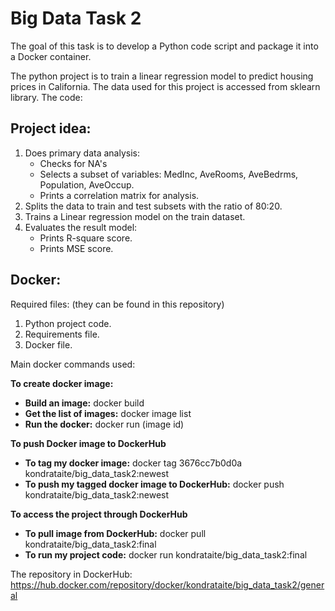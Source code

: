 # Big Data Task 2

The goal of this task is to develop a Python code script and package it into a Docker container.

The python project is to train a linear regression model to predict housing prices in California. The data used for this project is accessed from sklearn library. The code:

## Project idea:

1. Does primary data analysis: 
   - Checks for NA's
   - Selects a subset of variables: MedInc, AveRooms, AveBedrms, Population, AveOccup.
   - Prints a correlation matrix for analysis.
2. Splits the data to train and test subsets with the ratio of 80:20.
3. Trains a Linear regression model on the train dataset.
4. Evaluates the result model:
   - Prints R-square score.
   - Prints MSE score.

## Docker:

Required files: (they can be found in this repository)
1. Python project code.
2. Requirements file.
3. Docker file.

Main docker commands used:

**To create docker image:**

- **Build an image:** docker build
- **Get the list of images:** docker image list
- **Run the docker:** docker run (image id)

**To push Docker image to DockerHub**

- **To tag my docker image:** docker tag 3676cc7b0d0a kondrataite/big_data_task2:newest
- **To push my tagged docker image to DockerHub:** docker push kondrataite/big_data_task2:newest

**To access the project through DockerHub**
- **To pull image from DockerHub:** docker pull kondrataite/big_data_task2:final
- **To run my project code:** docker run kondrataite/big_data_task2:final

The repository in DockerHub: https://hub.docker.com/repository/docker/kondrataite/big_data_task2/general
